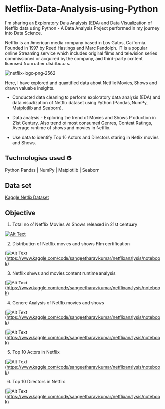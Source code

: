 # Netflix-Data-Analysis-using-Python

I'm sharing an Exploratory Data Analysis (EDA) and Data Visualization of Netflix data using Python - A Data Analysis Project performed in my journey into Data Science.

Netflix is an American media company based in Los Gatos, California. Founded in 1997 by Reed Hastings and Marc Randolph. IT is a popular online Streaming service which includes original films and television series commissioned or acquired by the company, and third-party content licensed from other distributors. 

![netflix-logo-png-2562](https://user-images.githubusercontent.com/125726682/228943665-3279385b-e53c-4261-aa26-2a8df2ac0020.png)

Here, l have explored and quantified data about Netflix Movies, Shows and drawn valuable insights.

* Conducted data cleaning to perform exploratory data analysis (EDA) and data visualization of Netflix dataset using Python (Pandas, NumPy, Matplotlib and Seaborn).

* Data analysis - Exploring the trend of Movies and Shows Production in 21st Century. Also trend of most consumed Genres, Content Ratings, Average runtime of shows and movies in Netflix.

* Use data to identify Top 10 Actors and Directors staring in Netlix movies and Shows.

## Technologies used ⚙️

  Python
  Pandas | NumPy | Matplotlib | Seaborn
  
## Data set

[Kaggle Netlix Dataset](https://www.kaggle.com/datasets/victorsoeiro/netflix-tv-shows-and-movies)

## Objective

1. Total no of Netflix Movies Vs Shows released in 21st centuary

[![Alt Text](1.png)](https://www.kaggle.com/code/sangeetharavikumar/netflixanalysis)

2. Distribution of Netflix movies and shows Film certification 

[![Alt Text](2.png)(https://www.kaggle.com/code/sangeetharavikumar/netflixanalysis/notebook)

3. Netflix shows and movies content runtime analysis

[![Alt Text](3.png)(https://www.kaggle.com/code/sangeetharavikumar/netflixanalysis/notebook)

4. Genere Analysis of Netflix movies and shows

[![Alt Text](4.png)(https://www.kaggle.com/code/sangeetharavikumar/netflixanalysis/notebook)

[![Alt Text](4.1.png)(https://www.kaggle.com/code/sangeetharavikumar/netflixanalysis/notebook)

5. Top 10 Actors in Netflix

[![Alt Text](5.png)(https://www.kaggle.com/code/sangeetharavikumar/netflixanalysis/notebook)

6. Top 10 Directors in Netflix

[![Alt Text](6.png)(https://www.kaggle.com/code/sangeetharavikumar/netflixanalysis/notebook)
